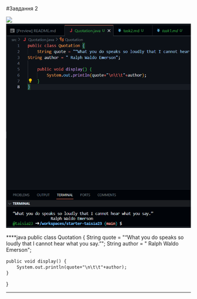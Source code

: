 #Завдання 2

![](task2.1.png.png)
![](task2.2.png)

****java
public class Quotation {
    String quote = "“What you do speaks so loudly that I cannot hear what you say.”";
String author = " Ralph Waldo Emerson";

    public void display() {
        System.out.println(quote+"\n\t\t"+author);
    }
}
****